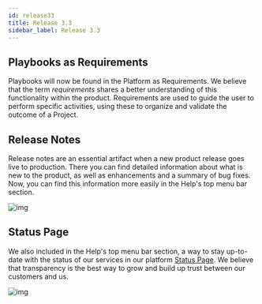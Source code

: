 ```yaml
---
id: release33
title: Release 3.3
sidebar_label: Release 3.3
---
```


## Playbooks as Requirements

Playbooks will now be found in the Platform as Requirements. We believe that the term _requirements_ shares a better understanding of this functionality within the product. Requirements are used to guide the user to perform specific activities, using these to organize and validate the outcome of a Project.

## Release Notes

Release notes are an essential artifact when a new product release goes live to production. There you can find detailed information about what is new to the product, as well as enhancements and a summary of bug fixes. Now, you can find this information more easily in the Help's top menu bar section.

<div style={{textAlign: 'center'}}>

![img](../../static/img/release33-img1.png)

</div>

## Status Page

We also included in the Help's top menu bar section, a way to stay up-to-date with the status of our services in our platform [Status Page](https://conviso.statuspage.io/). We believe that transparency is the best way to grow and build up trust between our customers and us.

<div style={{textAlign: 'center'}}>

![img](../../static/img/release33-img2.png)

</div>